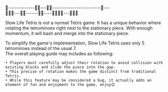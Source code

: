 🧱-------------🧱🧱---🧱🧱------------------------🧱---<br>
🧱🧱🧱---🧱🧱------🧱🧱----🧱🧱🧱🧱---🧱🧱🧱

Slow Life Tetris  is not a normal Tetris game. It has a unique behavior where rotating the tetrominoes right next to the stationary piece. With enough momentum, it will bash and merge into the stationary piece.

To simplify the game's implementation, Slow Life Tetris uses only 5 tetrominoes instead of the usual 7. <br> 
The overall playing guide may includes as following:

    • Players must carefully adjust their rotation to avoid collision with existing blocks and slide the piece into the gap.
    • This precise of rotation makes the game distinct from traditional Tetris.
    • While this feature may be considered a bug, it actually adds an element of fun and enjoyment to the game, enjoy😊
